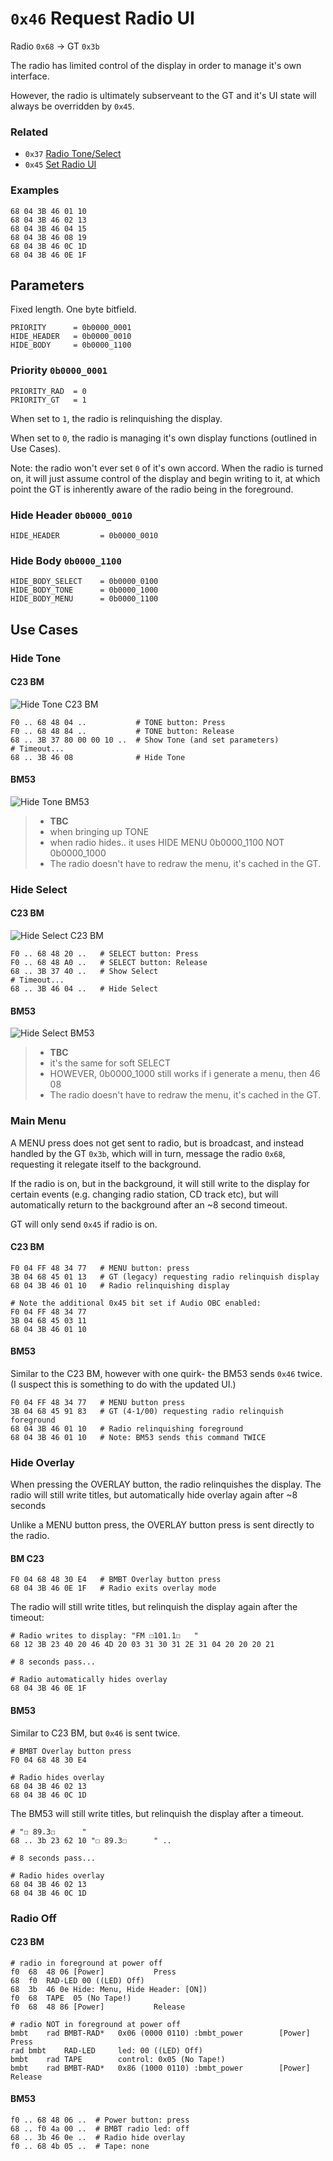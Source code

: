 # `0x46` Request Radio UI

Radio `0x68` → GT `0x3b`

The radio has limited control of the display in order to manage it's own interface.

However, the radio is ultimately subserveant to the GT and it's UI state will always be overridden by `0x45`.

### Related

- `0x37` [Radio Tone/Select](37.md)
- `0x45` [Set Radio UI](../gt/45.md)

### Examples

    68 04 3B 46 01 10
    68 04 3B 46 02 13
    68 04 3B 46 04 15
    68 04 3B 46 08 19
    68 04 3B 46 0C 1D
    68 04 3B 46 0E 1F

## Parameters

Fixed length. One byte bitfield.

    PRIORITY      = 0b0000_0001
    HIDE_HEADER   = 0b0000_0010
    HIDE_BODY     = 0b0000_1100

### Priority `0b0000_0001`
    
    PRIORITY_RAD  = 0
    PRIORITY_GT   = 1

When set to `1`, the radio is relinquishing the display.

When set to `0`, the radio is managing it's own display functions (outlined in Use Cases).

Note: the radio won't ever set `0` of it's own accord. When the radio is turned on, it will just assume control of the display and begin writing to it, at which point the GT is inherently aware of the radio being in the foreground.

### Hide Header `0b0000_0010`

    HIDE_HEADER         = 0b0000_0010

### Hide Body `0b0000_1100`

    HIDE_BODY_SELECT    = 0b0000_0100
    HIDE_BODY_TONE      = 0b0000_1000
    HIDE_BODY_MENU      = 0b0000_1100

## Use Cases

### Hide Tone

#### C23 BM

![Hide Tone C23 BM](46/c23_tone.jpg)

    F0 .. 68 48 04 ..           # TONE button: Press 
    F0 .. 68 48 84 ..           # TONE button: Release
    68 .. 3B 37 80 00 00 10 ..  # Show Tone (and set parameters)
    # Timeout...
    68 .. 3B 46 08              # Hide Tone

#### BM53

![Hide Tone BM53](37/neutral.jpg)

> - **TBC**
> - when bringing up TONE
> - when radio hides.. it uses HIDE MENU 0b0000_1100 NOT 0b0000_1000
> - The radio doesn't have to redraw the menu, it's cached in the GT.

### Hide Select

#### C23 BM

![Hide Select C23 BM](46/c23_select_cdc.jpg)

    F0 .. 68 48 20 ..   # SELECT button: Press 
    F0 .. 68 48 A0 ..   # SELECT button: Release
    68 .. 3B 37 40 ..   # Show Select
    # Timeout...
    68 .. 3B 46 04 ..   # Hide Select

#### BM53

![Hide Select BM53](37/c23_cdc.jpg)

> - **TBC**
> - it's the same for soft SELECT
> - HOWEVER, 0b0000_1000 still works if i generate a menu, then 46 08
> - The radio doesn't have to redraw the menu, it's cached in the GT.

### Main Menu

A MENU press does not get sent to radio, but is broadcast, and instead handled by the GT `0x3b`, which will in turn, message the radio `0x68`, requesting it relegate itself to the background.

If the radio is on, but in the background, it will still write to the display for certain events (e.g. changing radio station, CD track etc), but will automatically return to the background after an ~8 second timeout.

GT will only send `0x45` if radio is on.

#### C23 BM
    
    F0 04 FF 48 34 77   # MENU button: press
    3B 04 68 45 01 13   # GT (legacy) requesting radio relinquish display
    68 04 3B 46 01 10   # Radio relinquishing display
    
    # Note the additional 0x45 bit set if Audio OBC enabled:
    F0 04 FF 48 34 77
    3B 04 68 45 03 11
    68 04 3B 46 01 10

#### BM53

Similar to the C23 BM, however with one quirk- the BM53 sends `0x46` twice. (I suspect this is something to do with the updated UI.)

    F0 04 FF 48 34 77   # MENU button press
    3B 04 68 45 91 83   # GT (4-1/00) requesting radio relinquish foreground
    68 04 3B 46 01 10   # Radio relinquishing foreground
    68 04 3B 46 01 10   # Note: BM53 sends this command TWICE

### Hide Overlay

When pressing the OVERLAY button, the radio relinquishes the display. The radio will still write titles, but automatically hide overlay again after ~8 seconds

Unlike a MENU button press, the OVERLAY button press is sent directly to the radio.

#### BM C23
    
    F0 04 68 48 30 E4   # BMBT Overlay button press
    68 04 3B 46 0E 1F   # Radio exits overlay mode

The radio will still write titles, but relinquish the display again after the timeout:

    # Radio writes to display: "FM ☐101.1☐   "
    68 12 3B 23 40 20 46 4D 20 03 31 30 31 2E 31 04 20 20 20 21
    
    # 8 seconds pass...
    
    # Radio automatically hides overlay
    68 04 3B 46 0E 1F

#### BM53

Similar to C23 BM, but `0x46` is sent twice.

    # BMBT Overlay button press
    F0 04 68 48 30 E4

    # Radio hides overlay
    68 04 3B 46 02 13
    68 04 3B 46 0C 1D
    
The BM53 will still write titles, but relinquish the display after a timeout.

    # "☐ 89.3☐      "
    68 .. 3b 23 62 10 "☐ 89.3☐      " ..
    
    # 8 seconds pass...
    
    # Radio hides overlay
    68 04 3B 46 02 13
    68 04 3B 46 0C 1D

### Radio Off

#### C23 BM

    # radio in foreground at power off
    f0	68	48 06 [Power]        	Press 
    68	f0	RAD-LED 00 ((LED) Off)
    68	3b	46 0e Hide: Menu, Hide Header: [ON])
    f0	68	TAPE  05 (No Tape!)
    f0	68	48 86 [Power]        	Release

    # radio NOT in foreground at power off
    bmbt	rad	BMBT-RAD* 	0x06 (0000 0110) :bmbt_power     	[Power]        	Press 
    rad	bmbt	RAD-LED   	led: 00 ((LED) Off)
    bmbt	rad	TAPE      	control: 0x05 (No Tape!)
    bmbt	rad	BMBT-RAD* 	0x86 (1000 0110) :bmbt_power     	[Power]        	Release

#### BM53
    
    f0 .. 68 48 06 ..  # Power button: press
    68 .. f0 4a 00 ..  # BMBT radio led: off
    68 .. 3b 46 0e ..  # Radio hide overlay
    f0 .. 68 4b 05 ..  # Tape: none